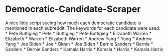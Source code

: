 # Democratic-Candidate-Scraper
A nice little script seeing how much each democratic candidate is mentioned in each subreddit:
    The keywords for each candidate were used:
      * Pete Buttigieg
        * Pete
        * Buttigieg
        * Pete Buttigieg
    * Elizabeth Warren
        * Elizabeth
        * Warren
        * Elizabeth Warren
    * Andrew Yang
        * Yang
        * Andrew Yang
    * Joe Biden
        * Joe
        * Biden
        * Joe Biden
    * Bernie Sanders
        * Bernie
        * Sanders
        * Bernie Sanders
    * Kamala Harris
        * Kamala
        * Harris
        * Kamala Harris
